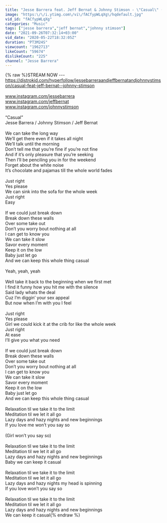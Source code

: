 ```yaml
---
title: "Jesse Barrera feat. Jeff Bernat & Johnny Stimson - \"Casual\" (Lyric Video)"
image: "https:\/\/i.ytimg.com\/vi\/fACfypWLqXg\/hqdefault.jpg"
vid_id: "fACfypWLqXg"
categories: "Music"
tags: ["jesse barrera","jeff bernat","johnny stimson"]
date: "2021-09-26T07:32:14+03:00"
vid_date: "2020-05-22T18:32:05Z"
duration: "PT3M24S"
viewcount: "1962713"
likeCount: "59674"
dislikeCount: "225"
channel: "Jesse Barrera"
---
```

{% raw %}STREAM NOW --- <a rel="nofollow" target="blank" href="https://distrokid.com/hyperfollow/jessebarreraandjeffbernatandjohnnystimson/casual-feat-jeff-bernat--johnny-stimson">https://distrokid.com/hyperfollow/jessebarreraandjeffbernatandjohnnystimson/casual-feat-jeff-bernat--johnny-stimson</a><br /><br />www.instagram.com/jessebarrera<br />www.instagram.com/jeffbernat<br />www.instagram.com/johnnystimson<br /><br />“Casual”<br />Jesse Barrera / Johnny Stimson / Jeff Bernat<br /><br />We can take the long way <br />We’ll get there even if it takes all night <br />We’ll talk until the morning <br />Don’t tell me that you’re fine if you’re not fine <br />And if it’s only pleasure that you’re seeking<br />Then I’ll be penciling you in for the weekend<br />Forget about the white noise<br />It’s chocolate and pajamas till the whole world fades <br /><br />Just right<br />Yes please <br />We can sink into the sofa for the whole week<br />Just right<br />Easy<br /><br />If we could just break down<br />Break down these walls<br />Over some take out<br />Don’t you worry bout nothing at all<br />I can get to know you<br />We can take it slow<br />Savor every moment<br />Keep it on the low<br />Baby just let go<br />And we can keep this whole thing casual<br /><br />Yeah, yeah, yeah<br /><br />Well take it back to the beginning when we first met<br />I find it funny how you hit me with the silence<br />Said lady whats the deal <br />Cuz I’m diggin’ your sex appeal<br />But now when I’m with you I feel<br /><br />Just right<br />Yes please<br />Girl we could kick it at the crib for like the whole week<br />Just right<br />At ease<br />I’ll give you what you need<br /><br />If we could just break down<br />Break down these walls<br />Over some take out<br />Don’t you worry bout nothing at all<br />I can get to know you<br />We can take it slow<br />Savor every moment<br />Keep it on the low<br />Baby just let go<br />And we can keep this whole thing casual<br /><br />Relaxation til we take it to the limit<br />Meditation til we let it all go<br />Lazy days and hazy nights and new beginnings<br />If you love me won’t you say so<br /><br />(Girl won’t you say so)<br /><br />Relaxation til we take it to the limit<br />Meditation til we let it all go<br />Lazy days and hazy nights and new beginnings<br />Baby we can keep it casual<br /><br />Relaxation til we take it to the limit<br />Meditation til we let it all go<br />Lazy days and hazy nights my head is spinning<br />If you love won’t you say so<br /><br />Relaxation til we take it to the limit<br />Meditation til we let it all go<br />Lazy days and hazy nights and new beginnings<br />We can keep it casual{% endraw %}
